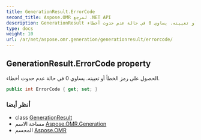 ```yaml
---
title: GenerationResult.ErrorCode
second_title: Aspose.OMR لمرجع .NET API
description: GenerationResult ملكية. الحصول على رمز الخطأ أو تعيينه. يساوي 0 في حالة عدم حدوث أخطاء.
type: docs
weight: 10
url: /ar/net/aspose.omr.generation/generationresult/errorcode/
---
```

## GenerationResult.ErrorCode property

الحصول على رمز الخطأ أو تعيينه. يساوي 0 في حالة عدم حدوث أخطاء.

```csharp
public int ErrorCode { get; set; }
```

### أنظر أيضا

* class [GenerationResult](../)
* مساحة الاسم [Aspose.OMR.Generation](../../generationresult/)
* المجسم [Aspose.OMR](../../../)


